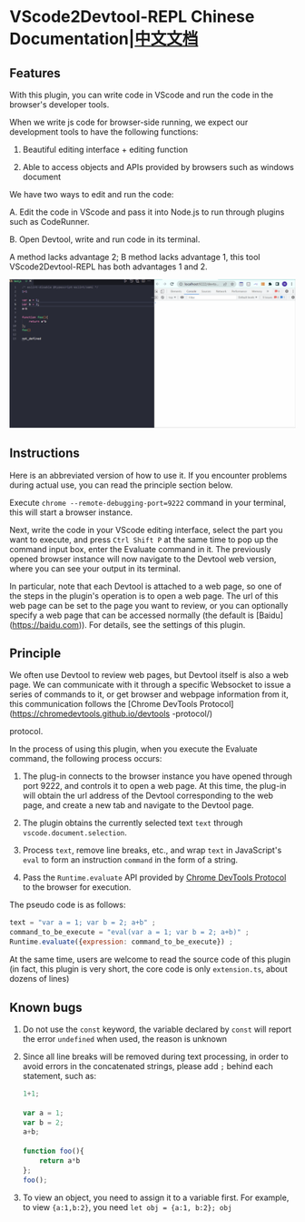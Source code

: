 # VScode2Devtool-REPL Chinese Documentation|[中文文档](README_zh.md)

## Features

With this plugin, you can write code in VScode and run the code in the browser's developer tools.

When we write js code for browser-side running, we expect our development tools to have the following functions:

1. Beautiful editing interface + editing function

2. Able to access objects and APIs provided by browsers such as windows document

We have two ways to edit and run the code:

A. Edit the code in VScode and pass it into Node.js to run through plugins such as CodeRunner.

B. Open Devtool, write and run code in its terminal.

A method lacks advantage 2; B method lacks advantage 1, this tool VScode2Devtool-REPL has both advantages 1 and 2.

![VScode2Devtool](https://raw.githubusercontent.com/weihongliang233/My-Markdown-Figures/master/VScode2Devtool.gif)

## Instructions

Here is an abbreviated version of how to use it. If you encounter problems during actual use, you can read the principle section below.

Execute `chrome --remote-debugging-port=9222` command in your terminal, this will start a browser instance.

Next, write the code in your VScode editing interface, select the part you want to execute, and press `Ctrl Shift P` at the same time to pop up the command input box, enter the Evaluate command in it. The previously opened browser instance will now navigate to the Devtool web version, where you can see your output in its terminal.

In particular, note that each Devtool is attached to a web page, so one of the steps in the plugin's operation is to open a web page. The url of this web page can be set to the page you want to review, or you can optionally specify a web page that can be accessed normally (the default is [Baidu] (https://baidu.com)). For details, see the settings of this plugin.

## Principle

We often use Devtool to review web pages, but Devtool itself is also a web page. We can communicate with it through a specific Websocket to issue a series of commands to it, or get browser and webpage information from it, this communication follows the [Chrome DevTools Protocol](https://chromedevtools.github.io/devtools -protocol/)

protocol.

In the process of using this plugin, when you execute the Evaluate command, the following process occurs:

1. The plug-in connects to the browser instance you have opened through port 9222, and controls it to open a web page. At this time, the plug-in will obtain the url address of the Devtool corresponding to the web page, and create a new tab and navigate to the Devtool page.

2. The plugin obtains the currently selected text `text` through `vscode.document.selection`.

3. Process `text`, remove line breaks, etc., and wrap `text` in JavaScript's `eval` to form an instruction `command` in the form of a string.

4. Pass the `Runtime.evaluate` API provided by [Chrome DevTools Protocol](https://chromedevtools.github.io/devtools-protocol/) to the browser for execution.

The pseudo code is as follows:

````js
text = "var a = 1; var b = 2; a+b" ;
command_to_be_execute = "eval(var a = 1; var b = 2; a+b)" ;
Runtime.evaluate({expression: command_to_be_execute}) ;
````

At the same time, users are welcome to read the source code of this plugin (in fact, this plugin is very short, the core code is only `extension.ts`, about dozens of lines)

## Known bugs

1. Do not use the `const` keyword, the variable declared by `const` will report the error `undefined` when used, the reason is unknown

2. Since all line breaks will be removed during text processing, in order to avoid errors in the concatenated strings, please add `;` behind each statement, such as:

   ````js
   1+1;
   
   var a = 1;
   var b = 2;
   a+b;
   
   function foo(){
       return a*b
   };
   foo();
   ````

3. To view an object, you need to assign it to a variable first. For example, to view `{a:1,b:2}`, you need `let obj = {a:1, b:2}; obj`